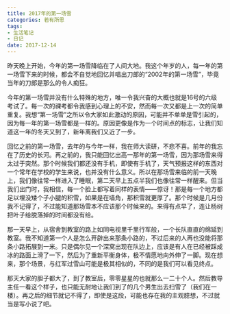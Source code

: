 ```yaml
---
title: 2017年的第一场雪
categories: 若有所思
tags:
- 生活笔记
- 日记
date: 2017-12-14
---
```


昨天晚上开始，今年的第一场雪降临在了人间大地。我这个年岁的人，每一年的第一场雪下来的时候，都会不自觉地回忆并唱出刀郎的“2002年的第一场雪”，毕竟当年的刀郎是那么的令人痴狂。
<!-- more -->

今年的第一场雪并没有什么特殊的地方，唯一令我兴奋的大概也就是16号的六级考试了。每一次的祼考都令我感到心理上的不安，然而每一次又都是上一次的简单重复。我想“第一场雪”之所以令大家如此激动的原因，可能并不单单是雪引起的，因为每一年的第一场雪都是一样的。原因更像是作为一个时间点的标志，让我们知道这一年的冬天又到了，新年离我们又近了一步。

回忆之前的第一场雪，去年的与今年一样，我在师大读研，不悲不喜。前年的我忘在了历史的长河。再之前的，我只能回忆出高一那年的第一场雪，因为那场雪来得太过于突然。那个时候我们都还没有手机，即使有手机了，天气预报这样的东西对一个常年在学校的学生来说，也并没有什么意义。所以在那场雪来临的前一天晚上，我们像往常一样进入了睡眠，第二天早上五点半我们也像往常一样醒来。但当我们出门时，我相信，每一个脸上都写着同样的表情——惊讶！那是每一个地方都足以埋没矮个子小腿的积雪，如果是在墙角，那积雪就更厚了。那个时候是几月份我不记得了，不过能知道那场雪本不应该那个时候来的。来得有点早了，连让杨树把叶子给脱落掉的时间都没有给。

那一天早上，从宿舍到教室的路上如同电视里千里行军般，一个长队直直的绵延到教室。我不知道第一个人是怎么开辟出来那条小路的，不过后来的人再也没能将那条小路拓展到一米。只是偶尔见一个深窝出现在队边上，应该是有人在已经被踩成冰的路面上滑了一下，然后为了重新平衡身体，极不情愿地向外伸了一脚。现在想来，那个场景，与红军过雪山可能是极其相似的，不同的是我们可以看见终点。

那天大家的胆子都大了，到了教室后，零零星星的也就那么一二十个人。然后教导主任一看这个样子，也只能无耐地让我们到了的几个男生出去扫雪了（我们在一楼）。再之后的细节就记不得了，即使是这段，可能也存在我的主观臆想，不过就当是写小说了吧。
